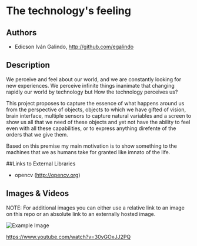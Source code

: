 # The technology's feeling 

## Authors
- Edicson Iván Galindo, http://github.com/egalindo


## Description
We perceive and feel about our world, and we are constantly looking for new experiences. We perceive infinite things inanimate that changing rapidly our world by technology but How the technology perceives us?

This project proposes to capture the essence of what happens around us from the perspective of objects, objects to which we have gifted of vision, brain interface, multiple sensors to capture natural variables and a screen to show us all that we need of these objects and yet not have the ability to feel even with all these capabilities, or to express anything direfente of the orders that we give them.

Based on this premise my main motivation is to show something to the machines that we as humans take for granted like imnato of the life.


##Links to External Libraries
- opencv (http://opencv.org)


## Images & Videos
NOTE: For additional images you can either use a relative link to an image on this repo or an absolute link to an externally hosted image.

![Example Image](project_images/cover.jpg?raw=true "Example Image")

https://www.youtube.com/watch?v=30yGOxJJ2PQ
